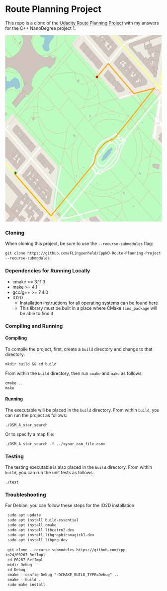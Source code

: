 # Route Planning Project

This repo is a clone of the [Udacity Route Planning Project](https://github.com/udacity/CppND-Route-Planning-Project) with my answers for the C++ NanoDegree project 1.

<img src="map.png" width="600" height="600" />


### Cloning

When cloning this project, be sure to use the `--recurse-submodules` flag:  

    git clone https://github.com/FLinguenheld/CppND-Route-Planning-Project --recurse-submodules

### Dependencies for Running Locally
* cmake >= 3.11.3
* make >= 4.1
* gcc/g++ >= 7.4.0
* IO2D
  * Installation instructions for all operating systems can be found [here](https://github.com/cpp-io2d/P0267_RefImpl/blob/master/BUILDING.md)
  * This library must be built in a place where CMake `find_package` will be able to find it
 

### Compiling and Running

#### Compiling
To compile the project, first, create a `build` directory and change to that directory:

    mkdir build && cd build

From within the `build` directory, then run `cmake` and `make` as follows:

    cmake ..
    make

#### Running
The executable will be placed in the `build` directory. From within `build`, you can run the project as follows:

    ./OSM_A_star_search

Or to specify a map file:

    ./OSM_A_star_search -f ../<your_osm_file.osm>

### Testing

The testing executable is also placed in the `build` directory. From within `build`, you can run the unit tests as follows:

    ./test

### Troubleshooting

For Debian, you can follow these steps for the IO2D installation:  
   ```
	sudo apt update
	sudo apt install build-essential
	sudo apt install cmake
	sudo apt install libcairo2-dev
	sudo apt install libgraphicsmagick1-dev
	sudo apt install libpng-dev

	git clone --recurse-submodules https://github.com/cpp-io2d/P0267_RefImpl
	cd P0267_RefImpl
	mkdir Debug
	cd Debug
	cmake --config Debug "-DCMAKE_BUILD_TYPE=Debug" ..
	cmake --build .
	sudo make install
   ```
